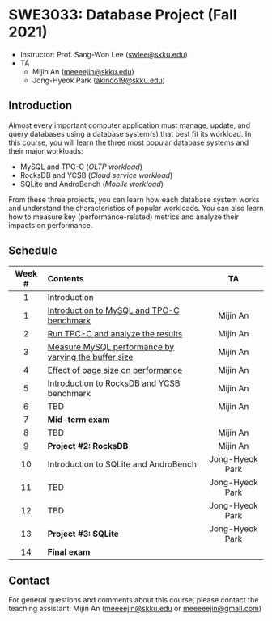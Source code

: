 # SWE3033: Database Project (Fall 2021)

- Instructor: Prof. Sang-Won Lee (swlee@skku.edu)
- TA
    - Mijin An (meeeejin@skku.edu)
    - Jong-Hyeok Park (akindo19@skku.edu)

## Introduction

Almost every important computer application must manage, update, and query databases using a database system(s) that best fit its workload. In this course, you will learn the three most popular database systems and their major workloads:

- MySQL and TPC-C (*OLTP workload*)
- RocksDB and YCSB (*Cloud service workload*)
- SQLite and AndroBench (*Mobile workload*)

From these three projects, you can learn how each database system works and understand the characteristics of popular workloads. You can also learn how to measure key (performance-related) metrics and analyze their impacts on performance.

## Schedule

| Week # | Contents     | TA |
| :----: | :----------- | :-: |
| 1      | Introduction |  |
| 1      | [Introduction to MySQL and TPC-C benchmark](week-1) | Mijin An |
| 2      | [Run TPC-C and analyze the results](week-2) | Mijin An |
| 3      | [Measure MySQL performance by varying the buffer size](week-3) | Mijin An |
| 4      | [Effect of page size on performance](week-4) | Mijin An |
| 5      | Introduction to RocksDB and YCSB benchmark | Mijin An |
| 6      | TBD | Mijin An |
| 7      | **Mid-term exam** |
| 8      | TBD | Mijin An |
| 9     | **Project #2: RocksDB** | Mijin An |
| 10     | Introduction to SQLite and AndroBench | Jong-Hyeok Park |
| 11     | TBD | Jong-Hyeok Park |
| 12     | TBD | Jong-Hyeok Park |
| 13     | **Project #3: SQLite** | Jong-Hyeok Park |
| 14     | **Final exam** |

## Contact

For general questions and comments about this course, please contact the teaching assistant: Mijin An (meeeejin@skku.edu or meeeeejin@gmail.com)